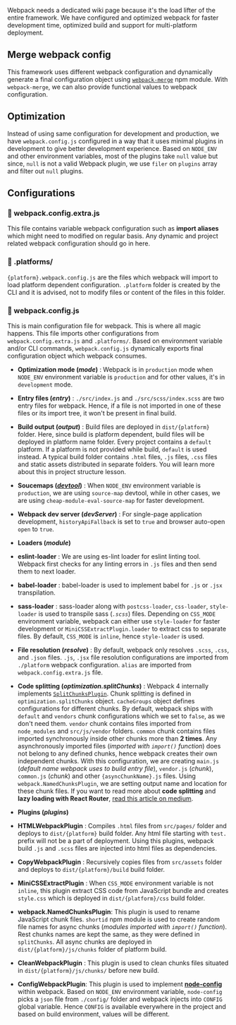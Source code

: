Webpack needs a dedicated wiki page because it's the load lifter of the entire framework. We have configured and optimized webpack for faster development time, optimized build and support for multi-platform deployment.

## Merge webpack config
This framework uses different webpack configuration and dynamically generate a final configuration object using [`webpack-merge`](https://github.com/survivejs/webpack-merge) npm module. With `webpack-merge`, we can also provide functional values to webpack configuration.

## Optimization
Instead of using same configuration for development and production, we have `webpack.config.js` configured in a way that it uses minimal plugins in development to give better development experience. Based on `NODE_ENV` and other environment variables, most of the plugins take `null` value but since, `null` is not a valid Webpack plugin, we use `filer` on `plugins` array and filter out `null` plugins.

## Configurations

### 📁 webpack.config.extra.js
This file contains variable webpack configuration such as **import aliases** which might need to modified on regular basis. Any dynamic and project related webpack configuration should go in here.

### 📁 .platforms/
`{platform}.webpack.config.js` are the files which webpack will import to load platform dependent configuration. `.platform` folder is created by the CLI and it is advised, not to modify files or content of the files in this folder.

### 📁 webpack.config.js
This is main configuration file for webpack. This is where all magic happens. This file imports other configurations from `webpack.config.extra.js` and `.platforms/`. Based on environment variable and/or CLI commands, `webpack.config.js` dynamically exports final configuration object which webpack consumes.

- **Optimization mode (_mode_)** : Webpack is in `production` mode when `NODE_ENV` environment variable is `production` and for other values, it's in `development` mode.

- **Entry files (_entry_)** : `./src/index.js` and `./src/scss/index.scss` are two entry files for webpack. Hence, if a file is not imported in one of these files or its import tree, it won't be present in final build.

- **Build output (_output_)** : Build files are deployed in `dist/{platform}` folder. Here, since build is platform dependent, build files will be deployed in platform name folder. Every project contains a `default` platform. If a platform is not provided while build, `default` is used instead. A typical build folder contains `.html` files, `.js` files, `.css` files and static assets distributed in separate folders. You will learn more about this in project structure lesson.

- **Soucemaps ([_devtool_](https://webpack.js.org/configuration/devtool/))** : When `NODE_ENV` environment variable is `production`, we are using `source-map` devtool, while in other cases, we are using `cheap-module-eval-source-map` for faster development.

- **Webpack dev server (_devServer_)** : For single-page application development, `historyApiFallback` is set to `true` and browser auto-open `open` to `true`.

- **Loaders (_module_)**
 - **eslint-loader** : We are using es-lint loader for eslint linting tool. Webpack first checks for any linting errors in `.js` files and then send them to next loader.
 - **babel-loader** : babel-loader is used to implement babel for `.js` or `.jsx` transpilation.
 - **sass-loader** : sass-loader along with `postcss-loader`, `css-loader`, `style-loader` is used to transpile sass (_`.scss`_) files. Depending on `CSS_MODE` environment variable, webpack can either use `style-loader` for faster development or `MiniCSSExtractPlugin.loader` to extract css to separate files. By default, `CSS_MODE` is `inline`, hence `style-loader` is used.

- **File resolution (_resolve_)** : By default, webpack only resolves `.scss`, `.css`, and `.json` files. `.js`, `.jsx` file resolution configurations are imported from `./platform` webpack configuration. `alias` are imported from `webpack.config.extra.js` file.

- **Code splitting (_optimization.splitChunks_)** : Webpack 4 internally implements [`SplitChunksPlugin`](https://webpack.js.org/plugins/split-chunks-plugin/). Chunk splitting is defined in `optimization.splitChunks` object. `cacheGroups` object defines configurations for different chunks. By default, webpack ships with `default` and `vendors` chunk configurations which we set to `false`, as we don't need them. `vendor` chunk contains files imported from `node_modules` and `src/js/vendor` folders. `common` chunk contains files imported synchronously inside other chunks more than **2 times**. Any asynchronously imported files (_imported with `import()` function_) does not belong to any defined chunks, hence webpack creates their own independent chunks. With this configuration, we are creating `main.js` (_default name webpack uses to build entry file_), `vendor.js` (_chunk_), `common.js` (_chunk_) and other `{asyncChunkName}.js` files. Using `webpack.NamedChunksPlugin`, we are setting output name and location for these chunk files. If you want to read more about **code splitting** and **lazy loading with React Router**, [read this article on medium](https://itnext.io/react-router-and-webpack-v4-code-splitting-using-splitchunksplugin-f0a48f110312).

- **Plugins (_plugins_)**
 - **HTMLWebpackPlugin** : Compiles `.html` files from `src/pages/` folder and deploys to `dist/{platform}` build folder. Any html file starting with `test.` prefix will not be a part of deployment. Using this plugins, webpack build `.js` and `.scss` files are injected into html files as dependencies.
 - **CopyWebpackPlugin** : Recursively copies files from `src/assets` folder and deploys to `dist/{platform}/build` build folder.
 - **MiniCSSExtractPlugin** : When `CSS_MODE` environment variable is not `inline`, this plugin extract CSS code from JavaScript bundle and creates `style.css` which is deployed in `dist/{platform}/css` build folder.
 - **webpack.NamedChunksPlugin**: This plugin is used to rename JavaScript chunk files. `shortid` npm module is used to create random file names for async chunks (_modules imported with `import()` function_). Rest chunks names are kept the same, as they were defined in `splitChunks`. All async chunks are deployed in `dist/{platform}/js/chunks` folder of platform build.
 - **CleanWebpackPlugin** : This plugin is used to clean chunks files situated in `dist/{platform}/js/chunks/` before new build.
 - **ConfigWebpackPlugin**: This plugin is used to implement [**node-config**](https://github.com/lorenwest/node-config) within webpack. Based on `NODE_ENV` environment variable, `node-config` picks a `json` file from `./config/` folder and webpack injects into `CONFIG` global variable. Hence `CONFIG` is available everywhere in the project and based on build environment, values will be different.